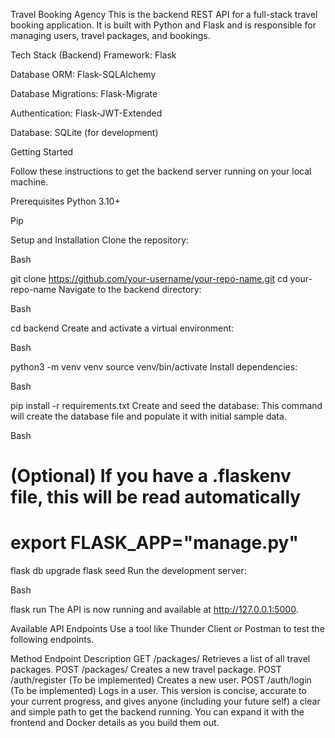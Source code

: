 Travel Booking Agency 
This is the backend REST API for a full-stack travel booking application. It is built with Python and Flask and is responsible for managing users, travel packages, and bookings.

Tech Stack (Backend)
Framework: Flask

Database ORM: Flask-SQLAlchemy

Database Migrations: Flask-Migrate

Authentication: Flask-JWT-Extended

Database: SQLite (for development)

Getting Started

Follow these instructions to get the backend server running on your local machine.

Prerequisites
Python 3.10+

Pip

Setup and Installation
Clone the repository:

Bash

git clone https://github.com/your-username/your-repo-name.git
cd your-repo-name
Navigate to the backend directory:

Bash

cd backend
Create and activate a virtual environment:

Bash

python3 -m venv venv
source venv/bin/activate
Install dependencies:

Bash

pip install -r requirements.txt
Create and seed the database:
This command will create the database file and populate it with initial sample data.

Bash

# (Optional) If you have a .flaskenv file, this will be read automatically
# export FLASK_APP="manage.py"

flask db upgrade
flask seed
Run the development server:

Bash

flask run
The API is now running and available at http://127.0.0.1:5000.

Available API Endpoints
Use a tool like Thunder Client or Postman to test the following endpoints.

Method	Endpoint	Description
GET	/packages/	Retrieves a list of all travel packages.
POST	/packages/	Creates a new travel package.
POST	/auth/register	(To be implemented) Creates a new user.
POST	/auth/login	(To be implemented) Logs in a user.
This version is concise, accurate to your current progress, and gives anyone (including your future self) a clear and simple path to get the backend running. You can expand it with the frontend and Docker details as you build them out.
